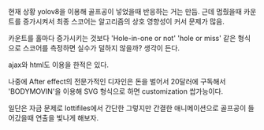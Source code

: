 현재 상황
yolov8을 이용해 골프공이 넣었을때 반응하는 거는 만듬.
근데 멈췄을때 카운트를 증가시켜서 최종 스코어는 알고리즘의 상호 영향성이 커서 문제가 많음.

카운트를 홀마다 증가시키는 것보다 'Hole-in-one or not' 'hole or miss' 같은 형식으로 스코어를 측정하면 실수가 덜하지 않을까? 생각이 든다.

ajax와 html도 이용을 한적은 있다.

나중에 After effect의 전문가적인 디자인은 돈을 벌어서 20달러에 구독해서 'BODYMOVIN'을 이용해 SVG 형식으로 하면 customization 쌉가능이다.

일단은 자금 문제로 lottifiles에서 간단한 그렇지만 간결한 애니메이션으로 골프공이 들어갔을때 연출을 빛나게 해보자.

